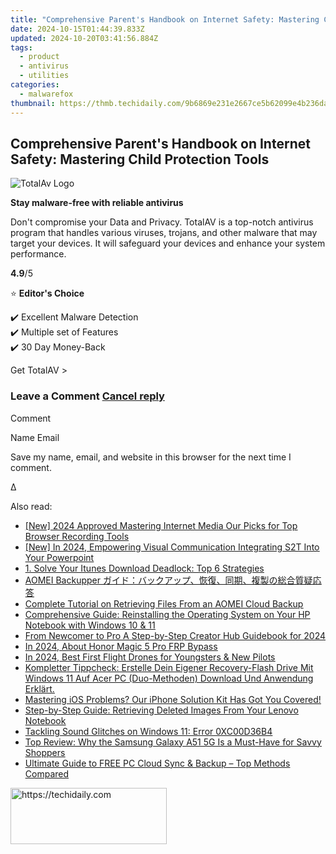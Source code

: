 ```yaml
---
title: "Comprehensive Parent's Handbook on Internet Safety: Mastering Child Protection Tools"
date: 2024-10-15T01:44:39.833Z
updated: 2024-10-20T03:41:56.884Z
tags:
  - product
  - antivirus
  - utilities
categories:
  - malwarefox
thumbnail: https://thmb.techidaily.com/9b6869e231e2667ce5b62099e4b236daaa6b93b4b1b8e67663aad45fe3a9f4b0.png
---
```


## Comprehensive Parent's Handbook on Internet Safety: Mastering Child Protection Tools

![TotalAv Logo](https://www.malwarefox.com/wp-content/uploads/2024/02/totalav-svg.webp "totalav-svg")

**Stay malware-free with reliable antivirus**

Don't compromise your Data and Privacy. TotalAV is a top-notch antivirus program that handles various viruses, trojans, and other malware that may target your devices. It will safeguard your devices and enhance your system performance.

**4.9**/5

⭐ **Editor's Choice**

✔️ Excellent Malware Detection  
✔️ Multiple set of Features  
✔️ 30 Day Money-Back

[](https://tools.techidaily.com/malwarefox/products/) Get TotalAV > 

### Leave a Comment [Cancel reply](https://tools.techidaily.com/malwarefox/products/)

Comment

Name Email 

Save my name, email, and website in this browser for the next time I comment.

Δ

<ins class="adsbygoogle"
     style="display:block"
     data-ad-format="autorelaxed"
     data-ad-client="ca-pub-7571918770474297"
     data-ad-slot="1223367746"></ins>

<ins class="adsbygoogle"
     style="display:block"
     data-ad-client="ca-pub-7571918770474297"
     data-ad-slot="8358498916"
     data-ad-format="auto"
     data-full-width-responsive="true"></ins>

<span class="atpl-alsoreadstyle">Also read:</span>
<div><ul>
<li><a href="https://desktop-recording.techidaily.com/new-2024-approved-mastering-internet-media-our-picks-for-top-browser-recording-tools/"><u>[New] 2024 Approved Mastering Internet Media Our Picks for Top Browser Recording Tools</u></a></li>
<li><a href="https://fox-links.techidaily.com/new-in-2024-empowering-visual-communication-integrating-s2t-into-your-powerpoint/"><u>[New] In 2024, Empowering Visual Communication Integrating S2T Into Your Powerpoint</u></a></li>
<li><a href="https://discover-answers.techidaily.com/1-solve-your-itunes-download-deadlock-top-6-strategies/"><u>1. Solve Your Itunes Download Deadlock: Top 6 Strategies</u></a></li>
<li><a href="https://discover-answers.techidaily.com/1728472011513-aomei-backupper/"><u>AOMEI Backupper ガイド：バックアップ、恢復、同期、複製の総合質疑応答</u></a></li>
<li><a href="https://discover-answers.techidaily.com/complete-tutorial-on-retrieving-files-from-an-aomei-cloud-backup/"><u>Complete Tutorial on Retrieving Files From an AOMEI Cloud Backup</u></a></li>
<li><a href="https://discover-answers.techidaily.com/comprehensive-guide-reinstalling-the-operating-system-on-your-hp-notebook-with-windows-10-and-11/"><u>Comprehensive Guide: Reinstalling the Operating System on Your HP Notebook with Windows 10 & 11</u></a></li>
<li><a href="https://youtube-web.techidaily.com/newcomer-to-pro-a-step-by-step-creator-hub-guidebook-for-2024/"><u>From Newcomer to Pro A Step-by-Step Creator Hub Guidebook for 2024</u></a></li>
<li><a href="https://bypass-frp.techidaily.com/in-2024-about-honor-magic-5-pro-frp-bypass-by-drfone-android/"><u>In 2024, About Honor Magic 5 Pro FRP Bypass</u></a></li>
<li><a href="https://extra-information.techidaily.com/in-2024-best-first-flight-drones-for-youngsters-and-new-pilots/"><u>In 2024, Best First Flight Drones for Youngsters & New Pilots</u></a></li>
<li><a href="https://discover-answers.techidaily.com/kompletter-tippcheck-erstelle-dein-eigener-recovery-flash-drive-mit-windows-11-auf-acer-pc-duo-methoden-download-und-anwendung-erklart/"><u>Kompletter Tippcheck: Erstelle Dein Eigener Recovery-Flash Drive Mit Windows 11 Auf Acer PC (Duo-Methoden) Download Und Anwendung Erklärt.</u></a></li>
<li><a href="https://data-safeguard.techidaily.com/mastering-ios-problems-our-iphone-solution-kit-has-got-you-covered/"><u>Mastering iOS Problems? Our iPhone Solution Kit Has Got You Covered!</u></a></li>
<li><a href="https://discover-answers.techidaily.com/step-by-step-guide-retrieving-deleted-images-from-your-lenovo-notebook/"><u>Step-by-Step Guide: Retrieving Deleted Images From Your Lenovo Notebook</u></a></li>
<li><a href="https://windows11.techidaily.com/tackling-sound-glitches-on-windows-11-error-0xc00d36b4/"><u>Tackling Sound Glitches on Windows 11: Error 0XC00D36B4</u></a></li>
<li><a href="https://discord-videos.techidaily.com/top-review-why-the-samsung-galaxy-a51-5g-is-a-must-have-for-savvy-shoppers/"><u>Top Review: Why the Samsung Galaxy A51 5G Is a Must-Have for Savvy Shoppers</u></a></li>
<li><a href="https://discover-answers.techidaily.com/ultimate-guide-to-free-pc-cloud-sync-and-backup-top-methods-compared/"><u>Ultimate Guide to FREE PC Cloud Sync & Backup – Top Methods Compared</u></a></li>
</ul></div>

<!-- affiliate ads begin -->
<a href="https://bluettius.sjv.io/c/5597632/2139120/17108" target="_top" id="2139120">
  <img src="//a.impactradius-go.com/display-ad/17108-2139120" border="0" alt="https://techidaily.com" width="250" height="90"/>
</a>
<img height="0" width="0" src="https://bluettius.sjv.io/i/5597632/2139120/17108" style="position:absolute;visibility:hidden;" border="0" />
<!-- affiliate ads end -->

